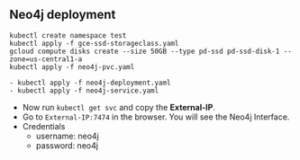 ## Neo4j deployment
```
kubectl create namespace test
kubectl apply -f gce-ssd-storageclass.yaml
gcloud compute disks create --size 50GB --type pd-ssd pd-ssd-disk-1 --zone=us-central1-a
kubectl apply -f neo4j-pvc.yaml
```
``` 
- kubectl apply -f neo4j-deployment.yaml
- kubectl apply -f neo4j-service.yaml
```

- Now run `kubectl get svc` and copy the **External-IP**.
- Go to `External-IP:7474` in the browser. You will see the Neo4j Interface.
- Credentials
    - username: neo4j
    - password: neo4j